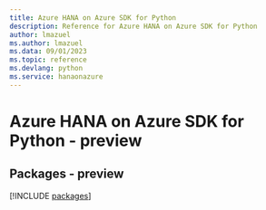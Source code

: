 ```yaml
---
title: Azure HANA on Azure SDK for Python
description: Reference for Azure HANA on Azure SDK for Python
author: lmazuel
ms.author: lmazuel
ms.data: 09/01/2023
ms.topic: reference
ms.devlang: python
ms.service: hanaonazure
---
```

# Azure HANA on Azure SDK for Python - preview
## Packages - preview
[!INCLUDE [packages](hana-on-azure-index.md)]
